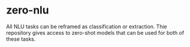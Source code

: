 # zero-nlu
All NLU tasks can be reframed as classification or extraction. Thie repository gives access to zero-shot models that can be used for both of these tasks.
